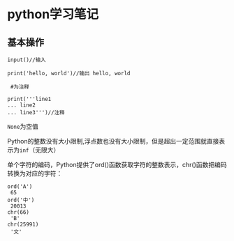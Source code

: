 # python学习笔记
## 基本操作
```
input()//输入

print('hello, world')//输出 hello, world

 #为注释

print('''line1
... line2
... line3''')//注释
```

`None`为空值

Python的整数没有大小限制,浮点数也没有大小限制，但是超出一定范围就直接表示为`inf`（无限大）

单个字符的编码，Python提供了ord()函数获取字符的整数表示，chr()函数把编码转换为对应的字符：
```
ord('A')
 65
ord('中')
 20013
chr(66)
 'B'
chr(25991)
 '文'
```